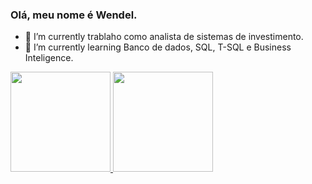 ### Olá, meu nome é Wendel.
- 🔭 I’m currently  trablaho como analista de sistemas de investimento.
- 🌱 I’m currently learning  Banco de dados, SQL, T-SQL e Business Inteligence.

 <div>
  <a href="https://github.com/wendel-passos">
  <img height="160em" src="https://github-readme-stats.vercel.app/api?username=wendel-passos&show_icons=true&theme=tokyonight&include_all_commits=true&count_private=true"/>
  <img height="160em" src="https://github-readme-stats.vercel.app/api/top-langs/?username=wendel-passos&layout=demo&langs_count=7&theme=tokyonight"/>
</div>
  

